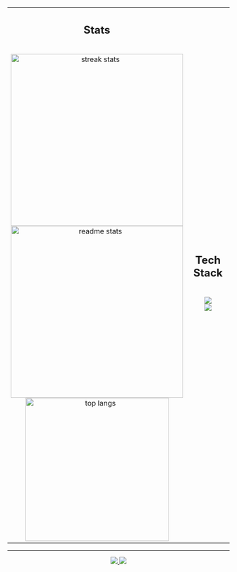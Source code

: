 
<table>
<tr>
<td width="50%">

<h2 align="center">Stats</h2>
<br>
<div align=center>
  <img width=390 src="https://streak-stats.demolab.com/?user=ArtursTorsters&count_private=true&theme=react&border_radius=10" alt="streak stats"/>
  <img width=390 src="https://github-readme-stats-salesp07.vercel.app/api?username=ArtursTorsters&count_private=true&show_icons=true&theme=react&rank_icon=github&border_radius=10" alt="readme stats" />
  <br/>
  <img width=325 align="center" src="https://github-readme-stats-salesp07.vercel.app/api/top-langs/?username=ArtursTorsters&hide=HTML&langs_count=8&layout=compact&theme=react&border_radius=10&size_weight=0.5&count_weight=0.5&exclude_repo=github-readme-stats" alt="top langs" />
</div>

</td>
<td width="50%">

<h2 align="center">Tech Stack</h2>
<br/>
<div align="center">
    <img src="https://skillicons.dev/icons?i=docker,php,typescript,javascript,sass" /><br>
    <img src="https://skillicons.dev/icons?i=css,react,mysql,figma,tailwind" /><br>
</div>

</td>
</tr>
</table>

<hr/>

<div align="center"> 
  <a href="mailto:your.email@gmail.com">
    <img src="https://img.shields.io/badge/Gmail-333333?style=for-the-badge&logo=gmail&logoColor=red" />
  </a>
  <a href="https://linkedin.com/in/your-linkedin" target="_blank">
    <img src="https://img.shields.io/badge/LinkedIn-0077B5?style=for-the-badge&logo=linkedin&logoColor=white" target="_blank" />
  </a>
</div>

